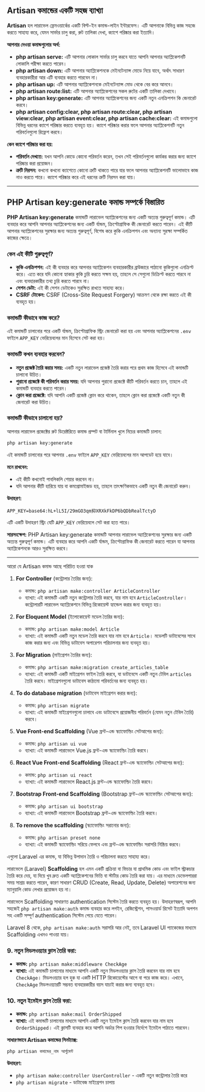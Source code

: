 ## Artisan কমান্ডের একটি সহজ ব্যাখ্যা

**Artisan** হল লারাভেল ফ্রেমওয়ার্কের একটি বিল্ট-ইন কমান্ড-লাইন ইন্টারফেস। এটি আপনাকে বিভিন্ন কাজ সহজে করতে সাহায্য করে, যেমন সার্ভার চালু করা, রুট তালিকা দেখা, ক্যাশে পরিষ্কার করা ইত্যাদি।

**আপনার দেওয়া কমান্ডগুলোর অর্থ:**

-   **php artisan serve:** এটি আপনার লোকাল সার্ভার চালু করবে যাতে আপনি আপনার অ্যাপ্লিকেশনটি লোকালি পরীক্ষা করতে পারেন।
-   **php artisan down:** এটি আপনার অ্যাপ্লিকেশনকে মেইনটেন্যান্স মোডে নিয়ে যাবে, অর্থাৎ সাধারণ ব্যবহারকারীরা আর এটি ব্যবহার করতে পারবেন না।
-   **php artisan up:** এটি আপনার অ্যাপ্লিকেশনকে মেইনটেন্যান্স মোড থেকে বের করে আনবে।
-   **php artisan route:list:** এটি আপনার অ্যাপ্লিকেশনের সকল রুটের একটি তালিকা দেখাবে।
-   **php artisan key:generate:** এটি আপনার অ্যাপ্লিকেশনের জন্য একটি নতুন এনক্রিপশন কি জেনারেট করবে।
-   **php artisan config:clear, php artisan route:clear, php artisan view:clear, php artisan event:clear, php artisan cache:clear:** এই কমান্ডগুলো বিভিন্ন ধরনের ক্যাশে পরিষ্কার করতে ব্যবহৃত হয়। ক্যাশে পরিষ্কার করার ফলে আপনার অ্যাপ্লিকেশনটি নতুন পরিবর্তনগুলো রিফ্রেশ করবে।

**কেন ক্যাশে পরিষ্কার করা হয়:**

-   **পরিবর্তন দেখতে:** যখন আপনি কোডে কোনো পরিবর্তন করেন, তখন সেই পরিবর্তনগুলো কার্যকর করার জন্য ক্যাশে পরিষ্কার করা প্রয়োজন।
-   **ত্রুটি নিরসন:** কখনো কখনো ক্যাশেতে কোনো ত্রুটি থাকতে পারে যার ফলে আপনার অ্যাপ্লিকেশনটি ভালোভাবে কাজ নাও করতে পারে। ক্যাশে পরিষ্কার করে এই ধরনের ত্রুটি নিরসন করা যায়।

---

## PHP Artisan key:generate কমান্ড সম্পর্কে বিস্তারিত

**PHP Artisan key:generate** কমান্ডটি লারাভেল অ্যাপ্লিকেশনের জন্য একটি অত্যন্ত গুরুত্বপূর্ণ কমান্ড। এটি ব্যবহার করে আপনি আপনার অ্যাপ্লিকেশনের জন্য একটি র্যান্ডম, ক্রিপ্টোগ্রাফিক কী জেনারেট করতে পারেন। এই কীটি আপনার অ্যাপ্লিকেশনের সুরক্ষার জন্য অত্যন্ত গুরুত্বপূর্ণ, বিশেষ করে কুকি এনক্রিপশন এবং অন্যান্য সুরক্ষা সম্পর্কিত কাজের ক্ষেত্রে।

### কেন এই কীটি গুরুত্বপূর্ণ?

-   **কুকি এনক্রিপশন:** এই কী ব্যবহার করে আপনার অ্যাপ্লিকেশন ব্যবহারকারীর ব্রাউজারে পাঠানো কুকিগুলো এনক্রিপ্ট করে। এতে করে যদি কোনো হ্যাকার কুকি চুরি করতে সক্ষম হয়, তাহলে সে সেগুলো ডিক্রিপ্ট করতে পারবে না এবং ব্যবহারকারীর তথ্য চুরি করতে পারবে না।
-   **সেশন ডেটা:** এই কী সেশন ডেটাকেও সুরক্ষিত রাখতে সাহায্য করে।
-   **CSRF টোকেন:** CSRF (Cross-Site Request Forgery) আক্রমণ থেকে রক্ষা করতে এই কী ব্যবহৃত হয়।

### কমান্ডটি কীভাবে কাজ করে?

এই কমান্ডটি চালানোর পরে একটি র্যান্ডম, ক্রিপ্টোগ্রাফিক স্ট্রিং জেনারেট করা হয় এবং আপনার অ্যাপ্লিকেশনের `.env` ফাইলে `APP_KEY` ভেরিয়েবলের মান হিসেবে সেট করা হয়।

### কমান্ডটি কখন ব্যবহার করবেন?

-   **নতুন প্রজেক্ট তৈরি করার সময়:** একটি নতুন লারাভেল প্রজেক্ট তৈরি করার পরে প্রথম কাজ হিসেবে এই কমান্ডটি চালানো উচিত।
-   **পুরানো প্রজেক্টে কী পরিবর্তন করার সময়:** যদি আপনার পুরানো প্রজেক্টে কীটি পরিবর্তন করতে চান, তাহলে এই কমান্ডটি ব্যবহার করতে পারেন।
-   **ক্লোন করা প্রজেক্টে:** যদি আপনি একটি প্রজেক্ট ক্লোন করে থাকেন, তাহলে ক্লোন করা প্রজেক্টে একটি নতুন কী জেনারেট করা উচিত।

### কমান্ডটি কীভাবে চালানো হয়?

আপনার লারাভেল প্রজেক্টের রুট ডিরেক্টরিতে কমান্ড প্রম্পট বা টার্মিনাল খুলে নিচের কমান্ডটি চালান:

```bash
php artisan key:generate
```

এই কমান্ডটি চালানোর পরে আপনার `.env` ফাইলে `APP_KEY` ভেরিয়েবলের মান আপডেট হয়ে যাবে।

**মনে রাখবেন:**

-   এই কীটি কখনোই পাবলিকলি শেয়ার করবেন না।
-   যদি আপনার কীটি হারিয়ে যায় বা কমপ্রোমাইজড হয়, তাহলে তাৎক্ষণিকভাবে একটি নতুন কী জেনারেট করুন।

**উদাহরণ:**

```
APP_KEY=base64:hL+lL5I/29mGO3qm抑XRXkFkDP6bQDbRealTctyD
```

এটি একটি উদাহরণ স্ট্রিং যেটি `APP_KEY` ভেরিয়েবলে সেট করা হতে পারে।

**সারসংক্ষেপ:**
PHP Artisan key:generate কমান্ডটি আপনার লারাভেল অ্যাপ্লিকেশনের সুরক্ষার জন্য একটি অত্যন্ত গুরুত্বপূর্ণ কমান্ড। এটি ব্যবহার করে আপনি একটি র্যান্ডম, ক্রিপ্টোগ্রাফিক কী জেনারেট করতে পারেন যা আপনার অ্যাপ্লিকেশনকে আরও সুরক্ষিত করবে।

---

আরো যে Artisan কমান্ড আছে পরিচিত হওয়া যাক

1. **For Controller** (কন্ট্রোলার তৈরির জন্য):

    - কমান্ড: `php artisan make:controller ArticleController`
    - ব্যাখ্যা: এই কমান্ডটি একটি নতুন কন্ট্রোলার তৈরি করবে, যার নাম হবে `ArticleController`। কন্ট্রোলারটি লারাভেল অ্যাপ্লিকেশনে বিভিন্ন রিকোয়েস্ট হ্যান্ডেল করার জন্য ব্যবহৃত হয়।

2. **For Eloquent Model** (ইলোকোয়েন্ট মডেল তৈরির জন্য):

    - কমান্ড: `php artisan make:model Article`
    - ব্যাখ্যা: এই কমান্ডটি একটি নতুন মডেল তৈরি করবে যার নাম হবে `Article`। মডেলটি ডাটাবেসের সাথে কাজ করার জন্য এবং বিভিন্ন ডাটাবেস অপারেশন পরিচালনার জন্য ব্যবহৃত হয়।

3. **For Migration** (মাইগ্রেশন তৈরির জন্য):

    - কমান্ড: `php artisan make:migration create_articles_table`
    - ব্যাখ্যা: এই কমান্ডটি একটি মাইগ্রেশন ফাইল তৈরি করবে, যা ডাটাবেসে একটি নতুন টেবিল `articles` তৈরি করবে। মাইগ্রেশনগুলো ডাটাবেস কাঠামো পরিবর্তনের জন্য ব্যবহৃত হয়।

4. **To do database migration** (ডাটাবেস মাইগ্রেশন করার জন্য):

    - কমান্ড: `php artisan migrate`
    - ব্যাখ্যা: এই কমান্ডটি মাইগ্রেশনগুলো চালাবে এবং ডাটাবেসে প্রয়োজনীয় পরিবর্তন (যেমন নতুন টেবিল তৈরি) করবে।

5. **Vue Front-end Scaffolding** (Vue ফ্রন্ট-এন্ড স্ক্যাফোল্ডিং সেটআপের জন্য):

    - কমান্ড: `php artisan ui vue`
    - ব্যাখ্যা: এই কমান্ডটি লারাভেলে Vue.js ফ্রন্ট-এন্ড স্ক্যাফোল্ডিং তৈরি করবে।

6. **React Vue Front-end Scaffolding** (React ফ্রন্ট-এন্ড স্ক্যাফোল্ডিং সেটআপের জন্য):

    - কমান্ড: `php artisan ui react`
    - ব্যাখ্যা: এই কমান্ডটি লারাভেলে React.js ফ্রন্ট-এন্ড স্ক্যাফোল্ডিং তৈরি করবে।

7. **Bootstrap Front-end Scaffolding** (Bootstrap ফ্রন্ট-এন্ড স্ক্যাফোল্ডিং সেটআপের জন্য):

    - কমান্ড: `php artisan ui bootstrap`
    - ব্যাখ্যা: এই কমান্ডটি লারাভেলে Bootstrap ফ্রন্ট-এন্ড স্ক্যাফোল্ডিং তৈরি করবে।

8. **To remove the scaffolding** (স্ক্যাফোল্ডিং সরানোর জন্য):
    - কমান্ড: `php artisan preset none`
    - ব্যাখ্যা: এই কমান্ডটি স্ক্যাফোল্ডিং সরিয়ে ফেলবে এবং ফ্রন্ট-এন্ড স্ক্যাফোল্ডিং সরাসরি নিষ্ক্রিয় করবে।

এগুলো Laravel এর কমান্ড, যা বিভিন্ন উপাদান তৈরি ও পরিচালনা করতে সাহায্য করে।

লারাভেলে (Laravel) **Scaffolding** হল এমন একটি প্রক্রিয়া বা ফিচার যা প্রাথমিক কোড এবং ফাইল স্ট্রাকচার তৈরি করে দেয়, যা দিয়ে খুব দ্রুত একটি অ্যাপ্লিকেশনের ভিত্তি বা স্টার্টার কোড তৈরি করা যায়। এর মাধ্যমে ডেভেলপাররা সময় সাশ্রয় করতে পারেন, কারণ সাধারণ CRUD (Create, Read, Update, Delete) অপারেশনের জন্য ম্যানুয়ালি কোড লেখার প্রয়োজন হয় না।

লারাভেলে Scaffolding সাধারণত authentication সিস্টেম তৈরি করতে ব্যবহৃত হয়। উদাহরণস্বরূপ, আপনি সহজেই `php artisan make:auth` কমান্ড ব্যবহার করে লগইন, রেজিস্ট্রেশন, পাসওয়ার্ড রিসেট ইত্যাদি অপশন সহ একটি সম্পূর্ণ authentication সিস্টেম পেয়ে যেতে পারেন।

Laravel 8 থেকে, `php artisan make:auth` সরাসরি আর নেই, তবে Laravel UI প্যাকেজের মাধ্যমে Scaffolding এখনও পাওয়া যায়।

### 9. নতুন মিডলওয়্যার ক্লাস তৈরি করা:

-   **কমান্ড:** `php artisan make:middleware CheckAge`
-   **ব্যাখ্যা:** এই কমান্ডটি চালানোর মাধ্যমে আপনি একটি নতুন মিডলওয়্যার ক্লাস তৈরি করবেন যার নাম হবে `CheckAge`। মিডলওয়্যার হল হুক যা একটি HTTP রিকোয়েস্টের আগে বা পরে কাজ করে। এখানে, `CheckAge` মিডলওয়্যারটি সম্ভবত ব্যবহারকারীর বয়স যাচাই করার জন্য ব্যবহৃত হবে।

### 10. নতুন ইমেইল ক্লাস তৈরি করা:

-   **কমান্ড:** `php artisan make:mail OrderShipped`
-   **ব্যাখ্যা:** এই কমান্ডটি চালানোর মাধ্যমে আপনি একটি নতুন ইমেইল ক্লাস তৈরি করবেন যার নাম হবে `OrderShipped`। এই ক্লাসটি ব্যবহার করে আপনি অর্ডার শিপ হওয়ার নির্দেশে ইমেইল পাঠাতে পারবেন।

**সাধারণভাবে Artisan কমান্ডের সিনট্যাক্স:**

```bash
php artisan কমান্ডের_নাম আর্গুমেন্ট
```

**উদাহরণ:**

-   `php artisan make:controller UserController` - একটি নতুন কন্ট্রোলার তৈরি করে
-   `php artisan migrate` - ডাটাবেজ মাইগ্রেশন চালায়
